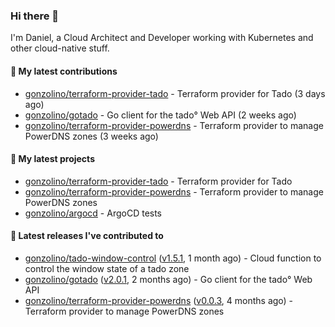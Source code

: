 ### Hi there 👋

I'm Daniel, a Cloud Architect and Developer working with Kubernetes and other cloud-native stuff.

#### 👷 My latest contributions

- [gonzolino/terraform-provider-tado](https://github.com/gonzolino/terraform-provider-tado) - Terraform provider for Tado (3 days ago)
- [gonzolino/gotado](https://github.com/gonzolino/gotado) - Go client for the tado° Web API (2 weeks ago)
- [gonzolino/terraform-provider-powerdns](https://github.com/gonzolino/terraform-provider-powerdns) - Terraform provider to manage PowerDNS zones (3 weeks ago)

#### 🌱 My latest projects

- [gonzolino/terraform-provider-tado](https://github.com/gonzolino/terraform-provider-tado) - Terraform provider for Tado
- [gonzolino/terraform-provider-powerdns](https://github.com/gonzolino/terraform-provider-powerdns) - Terraform provider to manage PowerDNS zones
- [gonzolino/argocd](https://github.com/gonzolino/argocd) - ArgoCD tests

#### 🔭 Latest releases I've contributed to

- [gonzolino/tado-window-control](https://github.com/gonzolino/tado-window-control) ([v1.5.1](https://github.com/gonzolino/tado-window-control/releases/tag/v1.5.1), 1 month ago) - Cloud function to control the window state of a tado zone
- [gonzolino/gotado](https://github.com/gonzolino/gotado) ([v2.0.1](https://github.com/gonzolino/gotado/releases/tag/v2.0.1), 2 months ago) - Go client for the tado° Web API
- [gonzolino/terraform-provider-powerdns](https://github.com/gonzolino/terraform-provider-powerdns) ([v0.0.3](https://github.com/gonzolino/terraform-provider-powerdns/releases/tag/v0.0.3), 4 months ago) - Terraform provider to manage PowerDNS zones
